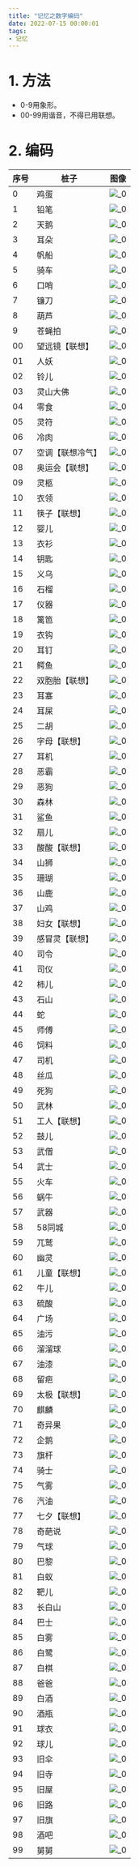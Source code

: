 ```yaml
---
title: "记忆之数字编码"
date: 2022-07-15 00:00:01
tags:
- 记忆
---
```


# 1. 方法

+ 0-9用象形。
+ 00-99用谐音，不得已用联想。

<!-- more -->

# 2. 编码

| 序号 | 桩子 | 图像 |
| ---- | ------ | -------------------------------- |
| 0    | 鸡蛋 | ![_0](%E8%AE%B0%E5%BF%86%E4%B9%8B%E6%95%B0%E5%AD%97%E7%BC%96%E7%A0%81/_0.jpg) |
| 1    | 铅笔 | ![_0](%E8%AE%B0%E5%BF%86%E4%B9%8B%E6%95%B0%E5%AD%97%E7%BC%96%E7%A0%81/_1.jpg) |
| 2    | 天鹅 | ![_0](%E8%AE%B0%E5%BF%86%E4%B9%8B%E6%95%B0%E5%AD%97%E7%BC%96%E7%A0%81/_2.jpg) |
| 3    | 耳朵 | ![_0](%E8%AE%B0%E5%BF%86%E4%B9%8B%E6%95%B0%E5%AD%97%E7%BC%96%E7%A0%81/_3.jpg) |
| 4    | 帆船 | ![_0](%E8%AE%B0%E5%BF%86%E4%B9%8B%E6%95%B0%E5%AD%97%E7%BC%96%E7%A0%81/_4.jpg) |
| 5    | 骑车 | ![_0](%E8%AE%B0%E5%BF%86%E4%B9%8B%E6%95%B0%E5%AD%97%E7%BC%96%E7%A0%81/_5.jpg) |
| 6    | 口哨 | ![_0](%E8%AE%B0%E5%BF%86%E4%B9%8B%E6%95%B0%E5%AD%97%E7%BC%96%E7%A0%81/_6.jpg) |
| 7    | 镰刀 | ![_0](%E8%AE%B0%E5%BF%86%E4%B9%8B%E6%95%B0%E5%AD%97%E7%BC%96%E7%A0%81/_7.jpg) |
| 8    | 葫芦 | ![_0](%E8%AE%B0%E5%BF%86%E4%B9%8B%E6%95%B0%E5%AD%97%E7%BC%96%E7%A0%81/_8.jpg) |
| 9    | 苍蝇拍 | ![_0](%E8%AE%B0%E5%BF%86%E4%B9%8B%E6%95%B0%E5%AD%97%E7%BC%96%E7%A0%81/_9.jpg) |
| 00    | 望远镜【联想】 | ![_0](%E8%AE%B0%E5%BF%86%E4%B9%8B%E6%95%B0%E5%AD%97%E7%BC%96%E7%A0%81/00.jpg) |
| 01    | 人妖 | ![_0](%E8%AE%B0%E5%BF%86%E4%B9%8B%E6%95%B0%E5%AD%97%E7%BC%96%E7%A0%81/01.jpg) |
| 02    | 铃儿 | ![_0](%E8%AE%B0%E5%BF%86%E4%B9%8B%E6%95%B0%E5%AD%97%E7%BC%96%E7%A0%81/02.jpg) |
| 03   | 灵山大佛 | ![_0](%E8%AE%B0%E5%BF%86%E4%B9%8B%E6%95%B0%E5%AD%97%E7%BC%96%E7%A0%81/03.jpg) |
| 04   | 零食 | ![_0](%E8%AE%B0%E5%BF%86%E4%B9%8B%E6%95%B0%E5%AD%97%E7%BC%96%E7%A0%81/04.jpg) |
| 05   | 灵符 | ![_0](%E8%AE%B0%E5%BF%86%E4%B9%8B%E6%95%B0%E5%AD%97%E7%BC%96%E7%A0%81/05.jpg) |
| 06   | 冷肉 | ![_0](%E8%AE%B0%E5%BF%86%E4%B9%8B%E6%95%B0%E5%AD%97%E7%BC%96%E7%A0%81/06.jpg) |
| 07   | 空调【联想冷气】 | ![_0](%E8%AE%B0%E5%BF%86%E4%B9%8B%E6%95%B0%E5%AD%97%E7%BC%96%E7%A0%81/07.jpg) |
| 08   | 奥运会【联想】 | ![_0](%E8%AE%B0%E5%BF%86%E4%B9%8B%E6%95%B0%E5%AD%97%E7%BC%96%E7%A0%81/08.jpg) |
| 09   | 灵柩 | ![_0](%E8%AE%B0%E5%BF%86%E4%B9%8B%E6%95%B0%E5%AD%97%E7%BC%96%E7%A0%81/09.jpg) |
| 10   | 衣领 | ![_0](%E8%AE%B0%E5%BF%86%E4%B9%8B%E6%95%B0%E5%AD%97%E7%BC%96%E7%A0%81/10.jpg) |
| 11   | 筷子【联想】 | ![_0](%E8%AE%B0%E5%BF%86%E4%B9%8B%E6%95%B0%E5%AD%97%E7%BC%96%E7%A0%81/11.jpg) |
| 12   | 婴儿 | ![_0](%E8%AE%B0%E5%BF%86%E4%B9%8B%E6%95%B0%E5%AD%97%E7%BC%96%E7%A0%81/12.jpg) |
| 13   | 衣衫 | ![_0](%E8%AE%B0%E5%BF%86%E4%B9%8B%E6%95%B0%E5%AD%97%E7%BC%96%E7%A0%81/13.jpg) |
| 14   | 钥匙 | ![_0](%E8%AE%B0%E5%BF%86%E4%B9%8B%E6%95%B0%E5%AD%97%E7%BC%96%E7%A0%81/14.jpg) |
| 15   | 义乌 | ![_0](%E8%AE%B0%E5%BF%86%E4%B9%8B%E6%95%B0%E5%AD%97%E7%BC%96%E7%A0%81/15.jpg) |
| 16   | 石榴 | ![_0](%E8%AE%B0%E5%BF%86%E4%B9%8B%E6%95%B0%E5%AD%97%E7%BC%96%E7%A0%81/16.jpg) |
| 17   | 仪器 | ![_0](%E8%AE%B0%E5%BF%86%E4%B9%8B%E6%95%B0%E5%AD%97%E7%BC%96%E7%A0%81/17.jpg) |
| 18   | 篱笆 | ![_0](%E8%AE%B0%E5%BF%86%E4%B9%8B%E6%95%B0%E5%AD%97%E7%BC%96%E7%A0%81/18.jpg) |
| 19   | 衣钩 | ![_0](%E8%AE%B0%E5%BF%86%E4%B9%8B%E6%95%B0%E5%AD%97%E7%BC%96%E7%A0%81/19.jpg) |
| 20   | 耳钉 | ![_0](%E8%AE%B0%E5%BF%86%E4%B9%8B%E6%95%B0%E5%AD%97%E7%BC%96%E7%A0%81/20.jpg) |
| 21   | 鳄鱼 | ![_0](%E8%AE%B0%E5%BF%86%E4%B9%8B%E6%95%B0%E5%AD%97%E7%BC%96%E7%A0%81/21.jpg) |
| 22   | 双胞胎【联想】 | ![_0](%E8%AE%B0%E5%BF%86%E4%B9%8B%E6%95%B0%E5%AD%97%E7%BC%96%E7%A0%81/22.jpg) |
| 23   | 耳塞 | ![_0](%E8%AE%B0%E5%BF%86%E4%B9%8B%E6%95%B0%E5%AD%97%E7%BC%96%E7%A0%81/23.jpg) |
| 24   | 耳屎 | ![_0](%E8%AE%B0%E5%BF%86%E4%B9%8B%E6%95%B0%E5%AD%97%E7%BC%96%E7%A0%81/24.jpg) |
| 25   | 二胡 | ![_0](%E8%AE%B0%E5%BF%86%E4%B9%8B%E6%95%B0%E5%AD%97%E7%BC%96%E7%A0%81/25.jpg) |
| 26   | 字母【联想】 | ![_0](%E8%AE%B0%E5%BF%86%E4%B9%8B%E6%95%B0%E5%AD%97%E7%BC%96%E7%A0%81/26.jpg) |
| 27   | 耳机 | ![_0](%E8%AE%B0%E5%BF%86%E4%B9%8B%E6%95%B0%E5%AD%97%E7%BC%96%E7%A0%81/27.jpg) |
| 28   | 恶霸 | ![_0](%E8%AE%B0%E5%BF%86%E4%B9%8B%E6%95%B0%E5%AD%97%E7%BC%96%E7%A0%81/28.jpg) |
| 29   | 恶狗 | ![_0](%E8%AE%B0%E5%BF%86%E4%B9%8B%E6%95%B0%E5%AD%97%E7%BC%96%E7%A0%81/29.jpg) |
| 30   | 森林 | ![_0](%E8%AE%B0%E5%BF%86%E4%B9%8B%E6%95%B0%E5%AD%97%E7%BC%96%E7%A0%81/30.jpg) |
| 31   | 鲨鱼 | ![_0](%E8%AE%B0%E5%BF%86%E4%B9%8B%E6%95%B0%E5%AD%97%E7%BC%96%E7%A0%81/31.jpg) |
| 32   | 扇儿 | ![_0](%E8%AE%B0%E5%BF%86%E4%B9%8B%E6%95%B0%E5%AD%97%E7%BC%96%E7%A0%81/32.jpg) |
| 33   | 酸酸【联想】 | ![_0](%E8%AE%B0%E5%BF%86%E4%B9%8B%E6%95%B0%E5%AD%97%E7%BC%96%E7%A0%81/33.jpg) |
| 34   | 山狮 | ![_0](%E8%AE%B0%E5%BF%86%E4%B9%8B%E6%95%B0%E5%AD%97%E7%BC%96%E7%A0%81/34.jpg) |
| 35   | 珊瑚 | ![_0](%E8%AE%B0%E5%BF%86%E4%B9%8B%E6%95%B0%E5%AD%97%E7%BC%96%E7%A0%81/35.jpg) |
| 36   | 山鹿 | ![_0](%E8%AE%B0%E5%BF%86%E4%B9%8B%E6%95%B0%E5%AD%97%E7%BC%96%E7%A0%81/36.jpg) |
| 37   | 山鸡 | ![_0](%E8%AE%B0%E5%BF%86%E4%B9%8B%E6%95%B0%E5%AD%97%E7%BC%96%E7%A0%81/37.jpg) |
| 38   | 妇女【联想】 | ![_0](%E8%AE%B0%E5%BF%86%E4%B9%8B%E6%95%B0%E5%AD%97%E7%BC%96%E7%A0%81/38.jpg) |
| 39   | 感冒灵【联想】 | ![_0](%E8%AE%B0%E5%BF%86%E4%B9%8B%E6%95%B0%E5%AD%97%E7%BC%96%E7%A0%81/39.jpg) |
| 40   | 司令 | ![_0](%E8%AE%B0%E5%BF%86%E4%B9%8B%E6%95%B0%E5%AD%97%E7%BC%96%E7%A0%81/40.jpg) |
| 41   | 司仪 | ![_0](%E8%AE%B0%E5%BF%86%E4%B9%8B%E6%95%B0%E5%AD%97%E7%BC%96%E7%A0%81/41.jpg) |
| 42   | 柿儿 | ![_0](%E8%AE%B0%E5%BF%86%E4%B9%8B%E6%95%B0%E5%AD%97%E7%BC%96%E7%A0%81/42.jpg) |
| 43   | 石山 | ![_0](%E8%AE%B0%E5%BF%86%E4%B9%8B%E6%95%B0%E5%AD%97%E7%BC%96%E7%A0%81/43.jpg) |
| 44   | 蛇 | ![_0](%E8%AE%B0%E5%BF%86%E4%B9%8B%E6%95%B0%E5%AD%97%E7%BC%96%E7%A0%81/44.jpg) |
| 45   | 师傅 | ![_0](%E8%AE%B0%E5%BF%86%E4%B9%8B%E6%95%B0%E5%AD%97%E7%BC%96%E7%A0%81/45.jpg) |
| 46   | 饲料 | ![_0](%E8%AE%B0%E5%BF%86%E4%B9%8B%E6%95%B0%E5%AD%97%E7%BC%96%E7%A0%81/46.jpg) |
| 47   | 司机 | ![_0](%E8%AE%B0%E5%BF%86%E4%B9%8B%E6%95%B0%E5%AD%97%E7%BC%96%E7%A0%81/47.jpg) |
| 48   | 丝瓜 | ![_0](%E8%AE%B0%E5%BF%86%E4%B9%8B%E6%95%B0%E5%AD%97%E7%BC%96%E7%A0%81/48.jpg) |
| 49   | 死狗 | ![_0](%E8%AE%B0%E5%BF%86%E4%B9%8B%E6%95%B0%E5%AD%97%E7%BC%96%E7%A0%81/49.jpg) |
| 50   | 武林 | ![_0](%E8%AE%B0%E5%BF%86%E4%B9%8B%E6%95%B0%E5%AD%97%E7%BC%96%E7%A0%81/50.jpg) |
| 51   | 工人【联想】 | ![_0](%E8%AE%B0%E5%BF%86%E4%B9%8B%E6%95%B0%E5%AD%97%E7%BC%96%E7%A0%81/51.jpg) |
| 52   | 鼓儿 | ![_0](%E8%AE%B0%E5%BF%86%E4%B9%8B%E6%95%B0%E5%AD%97%E7%BC%96%E7%A0%81/52.jpg) |
| 53   | 武僧 | ![_0](%E8%AE%B0%E5%BF%86%E4%B9%8B%E6%95%B0%E5%AD%97%E7%BC%96%E7%A0%81/53.jpg) |
| 54   | 武士 | ![_0](%E8%AE%B0%E5%BF%86%E4%B9%8B%E6%95%B0%E5%AD%97%E7%BC%96%E7%A0%81/54.jpg) |
| 55   | 火车 | ![_0](%E8%AE%B0%E5%BF%86%E4%B9%8B%E6%95%B0%E5%AD%97%E7%BC%96%E7%A0%81/55.jpg) |
| 56   | 蜗牛 | ![_0](%E8%AE%B0%E5%BF%86%E4%B9%8B%E6%95%B0%E5%AD%97%E7%BC%96%E7%A0%81/56.jpg) |
| 57   | 武器 | ![_0](%E8%AE%B0%E5%BF%86%E4%B9%8B%E6%95%B0%E5%AD%97%E7%BC%96%E7%A0%81/57.jpg) |
| 58   | 58同城 | ![_0](%E8%AE%B0%E5%BF%86%E4%B9%8B%E6%95%B0%E5%AD%97%E7%BC%96%E7%A0%81/58.jpg) |
| 59   | 兀鹫 | ![_0](%E8%AE%B0%E5%BF%86%E4%B9%8B%E6%95%B0%E5%AD%97%E7%BC%96%E7%A0%81/59.jpg) |
| 60   | 幽灵 | ![_0](%E8%AE%B0%E5%BF%86%E4%B9%8B%E6%95%B0%E5%AD%97%E7%BC%96%E7%A0%81/60.jpg) |
| 61   | 儿童【联想】 | ![_0](%E8%AE%B0%E5%BF%86%E4%B9%8B%E6%95%B0%E5%AD%97%E7%BC%96%E7%A0%81/61.jpg) |
| 62   | 牛儿 | ![_0](%E8%AE%B0%E5%BF%86%E4%B9%8B%E6%95%B0%E5%AD%97%E7%BC%96%E7%A0%81/62.jpg) |
| 63   | 硫酸 | ![_0](%E8%AE%B0%E5%BF%86%E4%B9%8B%E6%95%B0%E5%AD%97%E7%BC%96%E7%A0%81/63.jpg) |
| 64   | 广场 | ![_0](%E8%AE%B0%E5%BF%86%E4%B9%8B%E6%95%B0%E5%AD%97%E7%BC%96%E7%A0%81/64.jpg) |
| 65   | 油污 | ![_0](%E8%AE%B0%E5%BF%86%E4%B9%8B%E6%95%B0%E5%AD%97%E7%BC%96%E7%A0%81/65.jpg) |
| 66   | 溜溜球 | ![_0](%E8%AE%B0%E5%BF%86%E4%B9%8B%E6%95%B0%E5%AD%97%E7%BC%96%E7%A0%81/66.jpg) |
| 67   | 油漆 | ![_0](%E8%AE%B0%E5%BF%86%E4%B9%8B%E6%95%B0%E5%AD%97%E7%BC%96%E7%A0%81/67.jpg) |
| 68   | 留疤 | ![_0](%E8%AE%B0%E5%BF%86%E4%B9%8B%E6%95%B0%E5%AD%97%E7%BC%96%E7%A0%81/68.jpg) |
| 69   | 太极【联想】 | ![_0](%E8%AE%B0%E5%BF%86%E4%B9%8B%E6%95%B0%E5%AD%97%E7%BC%96%E7%A0%81/69.jpg) |
| 70   | 麒麟 | ![_0](%E8%AE%B0%E5%BF%86%E4%B9%8B%E6%95%B0%E5%AD%97%E7%BC%96%E7%A0%81/70.jpg) |
| 71   | 奇异果 | ![_0](%E8%AE%B0%E5%BF%86%E4%B9%8B%E6%95%B0%E5%AD%97%E7%BC%96%E7%A0%81/71.jpg) |
| 72   | 企鹅 | ![_0](%E8%AE%B0%E5%BF%86%E4%B9%8B%E6%95%B0%E5%AD%97%E7%BC%96%E7%A0%81/72.jpg) |
| 73   | 旗杆 | ![_0](%E8%AE%B0%E5%BF%86%E4%B9%8B%E6%95%B0%E5%AD%97%E7%BC%96%E7%A0%81/73.jpg) |
| 74   | 骑士 | ![_0](%E8%AE%B0%E5%BF%86%E4%B9%8B%E6%95%B0%E5%AD%97%E7%BC%96%E7%A0%81/74.jpg) |
| 75   | 气雾 | ![_0](%E8%AE%B0%E5%BF%86%E4%B9%8B%E6%95%B0%E5%AD%97%E7%BC%96%E7%A0%81/75.jpg) |
| 76   | 汽油 | ![_0](%E8%AE%B0%E5%BF%86%E4%B9%8B%E6%95%B0%E5%AD%97%E7%BC%96%E7%A0%81/76.jpg) |
| 77   | 七夕【联想】 | ![_0](%E8%AE%B0%E5%BF%86%E4%B9%8B%E6%95%B0%E5%AD%97%E7%BC%96%E7%A0%81/77.jpg) |
| 78   | 奇葩说 | ![_0](%E8%AE%B0%E5%BF%86%E4%B9%8B%E6%95%B0%E5%AD%97%E7%BC%96%E7%A0%81/78.jpg) |
| 79   | 气球 | ![_0](%E8%AE%B0%E5%BF%86%E4%B9%8B%E6%95%B0%E5%AD%97%E7%BC%96%E7%A0%81/79.jpg) |
| 80   | 巴黎 | ![_0](%E8%AE%B0%E5%BF%86%E4%B9%8B%E6%95%B0%E5%AD%97%E7%BC%96%E7%A0%81/80.jpg) |
| 81   | 白蚁 | ![_0](%E8%AE%B0%E5%BF%86%E4%B9%8B%E6%95%B0%E5%AD%97%E7%BC%96%E7%A0%81/81.jpg) |
| 82   | 靶儿 | ![_0](%E8%AE%B0%E5%BF%86%E4%B9%8B%E6%95%B0%E5%AD%97%E7%BC%96%E7%A0%81/82.jpg) |
| 83   | 长白山 | ![_0](%E8%AE%B0%E5%BF%86%E4%B9%8B%E6%95%B0%E5%AD%97%E7%BC%96%E7%A0%81/83.jpg) |
| 84   | 巴士 | ![_0](%E8%AE%B0%E5%BF%86%E4%B9%8B%E6%95%B0%E5%AD%97%E7%BC%96%E7%A0%81/84.jpg) |
| 85   | 白雾 | ![_0](%E8%AE%B0%E5%BF%86%E4%B9%8B%E6%95%B0%E5%AD%97%E7%BC%96%E7%A0%81/85.jpg) |
| 86   | 白鹭 | ![_0](%E8%AE%B0%E5%BF%86%E4%B9%8B%E6%95%B0%E5%AD%97%E7%BC%96%E7%A0%81/86.jpg) |
| 87   | 白棋 | ![_0](%E8%AE%B0%E5%BF%86%E4%B9%8B%E6%95%B0%E5%AD%97%E7%BC%96%E7%A0%81/87.jpg) |
| 88   | 爸爸 | ![_0](%E8%AE%B0%E5%BF%86%E4%B9%8B%E6%95%B0%E5%AD%97%E7%BC%96%E7%A0%81/88.jpg) |
| 89   | 白酒 | ![_0](%E8%AE%B0%E5%BF%86%E4%B9%8B%E6%95%B0%E5%AD%97%E7%BC%96%E7%A0%81/89.jpg) |
| 90   | 酒瓶 | ![_0](%E8%AE%B0%E5%BF%86%E4%B9%8B%E6%95%B0%E5%AD%97%E7%BC%96%E7%A0%81/90.jpg) |
| 91   | 球衣 | ![_0](%E8%AE%B0%E5%BF%86%E4%B9%8B%E6%95%B0%E5%AD%97%E7%BC%96%E7%A0%81/91.jpg) |
| 92   | 球儿 | ![_0](%E8%AE%B0%E5%BF%86%E4%B9%8B%E6%95%B0%E5%AD%97%E7%BC%96%E7%A0%81/92.jpg) |
| 93   | 旧伞 | ![_0](%E8%AE%B0%E5%BF%86%E4%B9%8B%E6%95%B0%E5%AD%97%E7%BC%96%E7%A0%81/93.jpg) |
| 94   | 旧寺 | ![_0](%E8%AE%B0%E5%BF%86%E4%B9%8B%E6%95%B0%E5%AD%97%E7%BC%96%E7%A0%81/94.jpg) |
| 95   | 旧屋 | ![_0](%E8%AE%B0%E5%BF%86%E4%B9%8B%E6%95%B0%E5%AD%97%E7%BC%96%E7%A0%81/95.jpg) |
| 96   | 旧路 | ![_0](%E8%AE%B0%E5%BF%86%E4%B9%8B%E6%95%B0%E5%AD%97%E7%BC%96%E7%A0%81/96.jpg) |
| 97   | 旧旗 | ![_0](%E8%AE%B0%E5%BF%86%E4%B9%8B%E6%95%B0%E5%AD%97%E7%BC%96%E7%A0%81/97.jpg) |
| 98   | 酒吧 | ![_0](%E8%AE%B0%E5%BF%86%E4%B9%8B%E6%95%B0%E5%AD%97%E7%BC%96%E7%A0%81/98.jpg) |
| 99   | 舅舅 | ![_0](%E8%AE%B0%E5%BF%86%E4%B9%8B%E6%95%B0%E5%AD%97%E7%BC%96%E7%A0%81/99.jpg) |





